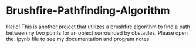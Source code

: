 # Brushfire-Pathfinding-Algorithm
Hello! This is another project that utilizes a brushfire algorithm to find a path between ny two points for an object surrounded by obstacles. Please open the .ipynb file to see my documentation and program notes.
